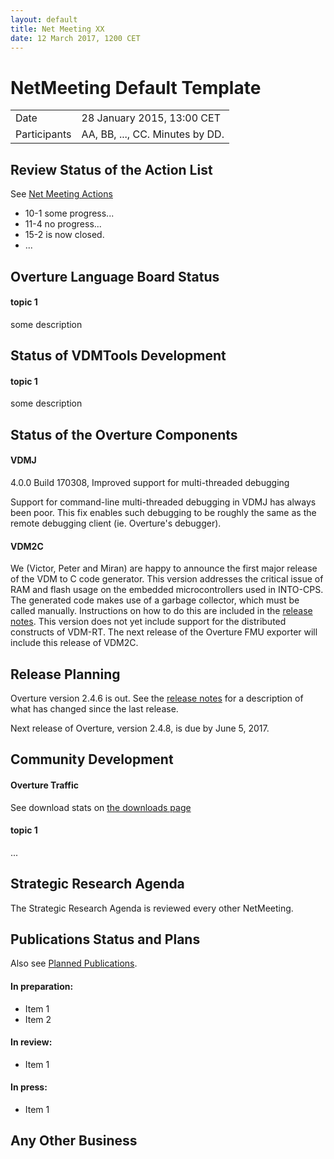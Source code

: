 ```yaml
---
layout: default
title: Net Meeting XX
date: 12 March 2017, 1200 CET
---
```


<script src="http://code.jquery.com/jquery-1.11.1.min.js">
</script>
<script src="/javascripts/edit.js"></script>
<script>setEditButonNm();</script>

# NetMeeting Default Template

|||
|---|---|
| Date | 28 January 2015, 13:00 CET |
| Participants | AA, BB, ..., CC.  Minutes by DD. |


## Review Status of the Action List

See [Net Meeting Actions](https://github.com/overturetool/overturetool.github.io/issues?q=is%3Aopen+is%3Aissue+label%3A%22action+net-meeting%22)

* 10-1 some progress...
* 11-4 no progress...
* 15-2 is now closed.
* ...


## Overture Language Board Status

#### topic 1

some description


## Status of VDMTools Development

#### topic 1

some description


##  Status of the Overture Components

#### VDMJ

4.0.0 Build 170308, Improved support for multi-threaded debugging

Support for command-line multi-threaded debugging in VDMJ has always been poor. This fix enables such debugging to be roughly the same as the remote debugging client (ie. Overture's debugger).

#### VDM2C

We (Victor, Peter and Miran) are happy to announce the first major release of the VDM to C code generator.  This version addresses the critical issue of RAM and flash usage on the embedded microcontrollers used in INTO-CPS.  The generated code makes use of a garbage collector, which must be called manually.  Instructions on how to do this are included in the [release notes](https://github.com/overturetool/vdm2c/releases/tag/Release%2F0.1.0).  This version does not yet include support for the distributed constructs of VDM-RT.  The next release of the Overture FMU exporter will include this release of VDM2C.

##  Release Planning

Overture version 2.4.6 is out. See the [release notes](https://github.com/overturetool/overture/releases/tag/Release%2F2.4.6) for a description of what has changed since the last release.

Next release of Overture, version 2.4.8, is due by June 5, 2017.

##  Community Development

#### Overture Traffic

See download stats on [the downloads page](http://overturetool.org/download/)

#### topic 1
...


##  Strategic Research Agenda

The Strategic Research Agenda is reviewed every other NetMeeting.


##  Publications Status and Plans

Also see [Planned Publications](http://overturetool.org/publications/PlannedPublications.html).

#### In preparation:

* Item 1
* Item 2

#### In review:

* Item 1

#### In press:

* Item 1


##  Any Other Business

<div id="edit_page_div"></div>
